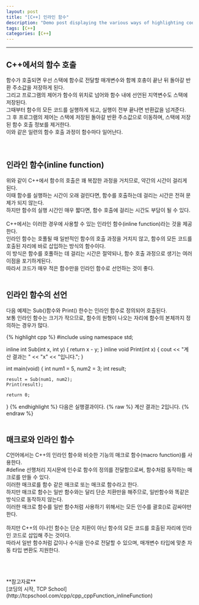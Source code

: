 ```yaml
---
layout: post
title: "[C++] 인라인 함수"
description: "Demo post displaying the various ways of highlighting code in Markdown."
tags: [C++]
categories: [C++]
---
```


------------------------------------------------------------------------------------------------------------

## C++에서의 함수 호출 
함수가 호출되면 우선 스택에 함수로 전달할 매개변수와 함께 호충이 끝난 뒤 돌아갈 반환 주소값을 저장하게 된다.  
그리고 프로그램의 제어가 함수의 위치로 넘어와 함수 내에 선언된 지역변수도 스택에 저장된다.   
그때부터 함수의 모든 코드를 실행하게 되고, 실행이 전부 끝나면 반환값을 넘겨준다.  
그 후 프로그램의 제어는 스택에 저장된 돌아갈 반환 주소값으로 이동하며, 스택에 저장된 함수 호출 정보를 제거한다.  
이와 같은 일련의 함수 호출 과정이 함수마다 일어난다.  
<br/>
<br/>

## 인라인 함수(inline function)
위와 같이 C++에서 함수의 호출은 꽤 복잡한 과정을 거치므로, 약간의 시간이 걸리게 된다.  
이때 함수를 실행하는 시간이 오래 걸린다면, 함수를 호출하는데 걸리는 시간은 전혀 문제가 되지 않는다.  
하지만 함수의 실행 시간인 매우 짧다면, 함수 호출에 걸리는 시간도 부담이 될 수 있다.  
<br/>
C++에서는 이러한 경우에 사용할 수 있는 인라인 함수(inline function)라는 것을 제공한다.  
인라인 함수는 호풀될 때 일반적인 함수의 호출 과정을 거치지 않고, 함수의 모든 코드를 호출된 자리에 바로 삽입하는 방식의 함수이다.  
이 방식은 함수를 호풀하는 데 걸리는 시간은 절약되나, 함수 호출 과정으로 생기는 여러 이점을 포기하게된다.  
따라서 코드가 매우 적은 함수만을 인라인 함수로 선언하는 것이 좋다.
<br/>
<br/>

## 인라인 함수의 선언
다음 예제는 Sub()함수와 Print() 한수는 인라인 함수로 정의되어 호출된다.  
보통 인라인 함수는 크기가 작으므로, 함수의 원형이 나오는 자리에 함수의 본체까지 정의하는 경우가 많다.  

{% highlight cpp %}
#include <iostream>
using namespace std;

inline int Sub(int x, int y) { return x - y; }
inline void Print(int x) { cout << "계산 결과는 " << "x" << "입니다."; }

int main(void)
{
	int num1 = 5, num2 = 3;
	int result;

	result = Sub(num1, num2);
	Print(result);

	return 0;
}
{% endhighlight %}
다음은 실행결과이다.
    {% raw %} 
    계산 결과는 2입니다.
    {% endraw %} 
<br/>
<br/>

## 매크로와 인라인 함수
C언어에서는 C++의 인라인 함수와 비슷한 기능의 매크로 함수(macro function)를 사용한다.  
#define 선행처리 지시문에 인수로 함수의 정의를 전달함으로써, 함수처럼 동작하는 매크로를 만들 수 있다.  
이러한 매크로를 함수 같은 매크로 또는 매크로 함수라고 한다.
<br/>
하지만 매크로 함수는 일반 함수와는 달리 단순 치환만을 해주므로, 일반함수와 똑같은 방식으로 동작하지 않는다.  
이러한 매크로 함수를 일반 함수처럼 사용하기 위해서는 모든 인수를 괄호()로 감싸야만 한다.  
<br/>
하지만 C++의 이나인 함수는 단순 치환이 아닌 함수의 모든 코드를 호출된 자리에 인라인 코드로 삽입해 주는 것이다.  
따라서 일반 함수처럼 값이나 수식을 인수로 전달할 수 있으며, 매개변수 타입에 맞춘 자동 타입 변환도 지원한다.  


<br/>
<br/>
<br/>
**참고자료**<br/>
[코딩의 시작, TCP School](http://tcpschool.com/cpp/cpp_cppFunction_inlineFunction)
